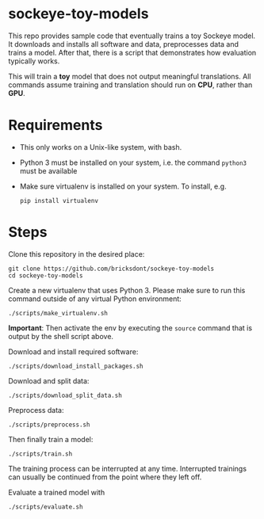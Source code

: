 # sockeye-toy-models

This repo provides sample code that eventually trains a toy Sockeye model. It downloads and installs all software and data, preprocesses data and trains a model. After that, there is a script that demonstrates how evaluation typically works.

This will train a **toy** model that does not output meaningful translations. All commands assume training and translation should run on **CPU**, rather than **GPU**.

# Requirements

- This only works on a Unix-like system, with bash.
- Python 3 must be installed on your system, i.e. the command `python3` must be available
- Make sure virtualenv is installed on your system. To install, e.g.

    `pip install virtualenv`

# Steps

Clone this repository in the desired place:

    git clone https://github.com/bricksdont/sockeye-toy-models
    cd sockeye-toy-models

Create a new virtualenv that uses Python 3. Please make sure to run this command outside of any virtual Python environment:

    ./scripts/make_virtualenv.sh

**Important**: Then activate the env by executing the `source` command that is output by the shell script above.

Download and install required software:

    ./scripts/download_install_packages.sh

Download and split data:

    ./scripts/download_split_data.sh

Preprocess data:

    ./scripts/preprocess.sh

Then finally train a model:

    ./scripts/train.sh

The training process can be interrupted at any time. Interrupted trainings can usually be continued from the point where they left off.

Evaluate a trained model with

    ./scripts/evaluate.sh
